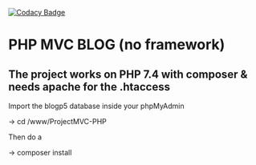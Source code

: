 [![Codacy Badge](https://app.codacy.com/project/badge/Grade/fec2483b85c940f6b332946716a953c5)](https://www.codacy.com/gh/CarluPtr/ProjetMVC-PHP/dashboard?utm_source=github.com&amp;utm_medium=referral&amp;utm_content=CarluPtr/ProjetMVC-PHP&amp;utm_campaign=Badge_Grade)

# PHP MVC BLOG (no framework)

## The project works on PHP 7.4 with composer & needs apache for the .htaccess

Import the blogp5 database inside your phpMyAdmin

-> cd /www/ProjectMVC-PHP

Then do a 

-> composer install